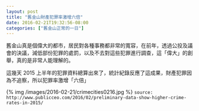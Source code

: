 ```yaml
---
layout: post
title: "舊金山財產犯罪率激增六倍"
date: 2016-02-21T19:32:56-08:00
categories: ["舊金山正常的一日"]
---
```


舊金山真是個偉大的都市，居民對各種事務都非常的寬容，在前年，透過公投及議會的決議，減低部份犯罪的處罰，以及不去對這些犯罪進行調查，這「偉大」的創舉，真的是非常人能理解的。

這幾天 2015 上半年的犯罪資料總算出來了，統計紀錄反應了這成果，財產犯罪因為不追察，所以犯罪率激增「六倍」

{% img /images/2016-02-21/crimecities0216.jpg %}
```source: http://www.publicceo.com/2016/02/preliminary-data-show-higher-crime-rates-in-2015/```

